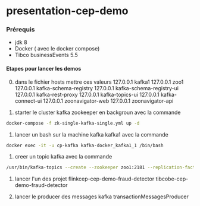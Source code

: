 # presentation-cep-demo

### Prérequis

- jdk 8
- Docker ( avec le docker compose)
- Tibco businessEvents 5.5

####  Etapes pour lancer les demos

0. dans le fichier hosts mettre ces valeurs 
127.0.0.1     kafka1
127.0.0.1     zoo1
127.0.0.1     kafka-schema-registry
127.0.0.1     kafka-schema-registry-ui
127.0.0.1     kafka-rest-proxy
127.0.0.1     kafka-topics-ui
127.0.0.1     kafka-connect-ui
127.0.0.1     zoonavigator-web
127.0.0.1     zoonavigator-api

1.  starter le cluster kafka zookeeper en backgroun avec la commande 
```bash
docker-compose -f zk-single-kafka-single.yml up -d
```
1.  lancer un bash sur la machine kafka kafka1 avec la commande
```bash
docker exec -it -u cp-kafka kafka-docker_kafka1_1 /bin/bash
```
1. creer un topic kafka avec la commande 
```bash
/usr/bin/kafka-topics --create --zookeeper zoo1:2181 --replication-factor 1 --partitions 2 --topic T.CustomerTransaction
```
1. lancer l'un des projet 
flinkcep-cep-demo-fraud-detector
tibcobe-cep-demo-fraud-detector

1. lancer le producer des messages kafka
transactionMessagesProducer
